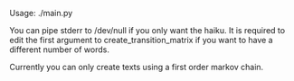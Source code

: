 Usage:
./main.py

You can pipe stderr to /dev/null if you only want the haiku.
It is required to edit the first argument to create_transition_matrix if you want to
have a different number of words.

Currently you can only create texts using a first order markov chain.
